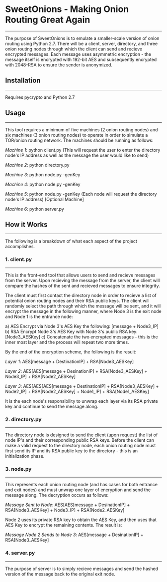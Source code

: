 # SweetOnions - Making Onion Routing Great Again
------
The purpose of SweetOnions is to emulate a smaller-scale version of onion routing using Python 2.7. There will be a client, server, directory, and three onion routing nodes through which the client can send and recieve encrypted messages. Each message uses asymmetric encryption - the message itself is encrypted with 192-bit AES and subsequently encrypted with 2048-RSA to ensure the sender is anonymized. 

## Installation
------
Requires pycrypto and Python 2.7

## Usage
------
This tool requires a minimum of five machines (2 onion routing nodes) and six machines (3 onion routing nodes) to operate in order to simulate a TOR/onion routing network. The machines should be running as follows:

_Machine 1_: python client.py (This will request the user to enter the directory node's IP address as well as the message the user would like to send)

_Machine 2_: python directory.py

_Machine 3_: python node.py -genKey

_Machine 4_: python node.py -genKey

_Machine 5_: python node.py -genKey (Each node will request the directory node's IP address) [Optional Machine]

_Machine 6_: python server.py

## How it Works
------
The following is a breakdown of what each aspect of the project accomplishes. 

### 1. client.py
------
This is the front-end tool that allows users to send and recieve messages from the server. Upon recieving the message from the server, the client will compare the hashes of the sent and recieved messages to ensure integrity. 

The client must first contact the directory node in order to recieve a list of potential onion routing nodes and their RSA public keys. The client will randomly select the path through which the message will be sent, and it will encrypt the message in the following manner, where Node 3 is the exit node and Node 1 is the entrance node:

a) AES Encrypt via Node 3's AES Key the following: [message + Node3_IP]
b) RSA Encrypt Node 3's AES Key with Node 3's public RSA key: [Node3_AESKey]
c) Concatenate the two encrypted messages - this is the inner most layer and the process will repeat two more times.

By the end of the encryption scheme, the following is the result:

_Layer 1_: AES[message + DestinationIP] + RSA[Node3_AESKey]

_Layer 2_: AES[AES[message + DesinationIP] + RSA[Node3_AESKey] + Node3_IP] + RSA[Node2_AESKey]

_Layer 3_: AES[AES[AES[message + DestinationIP] + RSA[Node3_AESKey] + Node2_IP] + RSA[Node2_AESKey] + Node1_IP] + RSA[Node1_AESKey]

It is the each node's responsibility to unwrap each layer via its RSA private key and continue to send the message along.

### 2. directory.py
------
The directory node is designed to send the client (upon request) the list of node IP's and their corresponding public RSA keys. Before the client can make a valid request to the directory node, each onion routing node must first send its IP and its RSA public key to the directory - this is an initialization phase.

### 3. node.py
------
This represents each onion routing node (and has cases for both entrance and exit nodes) and must unwrap one layer of encryption and send the message along. The decryption occurs as follows:

_Message Sent to Node_: AES[AES[message + DesinationIP] + RSA[Node3_AESKey] + Node3_IP] + RSA[Node2_AESKey]

Node 2 uses its private RSA key to obtain the AES Key, and then uses that AES Key to encrypt the remaining contents. The result is:

_Message Node 2 Sends to Node 3_: AES[message + DesinationIP] + RSA[Node3_AESKey]

### 4. server.py
------
The purpose of server is to simply recieve messages and send the hashed version of the message back to the original exit node. 
